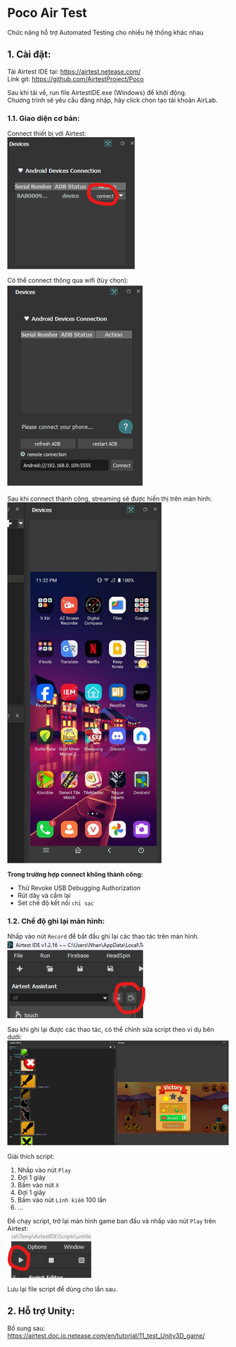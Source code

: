 # Poco Air Test

Chức năng hỗ trợ Automated Testing cho nhiều hệ thống khác nhau

## 1. Cài đặt:
Tải Airtest IDE tại: https://airtest.netease.com/  
Link git: https://github.com/AirtestProject/Poco

Sau khi tải về, run file AirtestIDE.exe (Windows) để khởi động.  
Chương trình sẽ yêu cầu đăng nhập, hãy click chọn tạo tải khoản AirLab.  


### 1.1. Giao diện cơ bản:

Connect thiết bị với Airtest:  
![image](images/poco/adb_wired.png)  

Có thể connect thông qua wifi (tùy chọn):  
![image](images/poco/adb_remote.png)  

Sau khi connect thành công, streaming sẽ được hiển thị trên màn hình:  
![image](images/poco/adb_connected.png)  

**Trong trường hợp connect không thành công:**
- Thử Revoke USB Debugging Authorization
- Rút dây và cắm lại
- Set chế độ kết nối `chỉ sạc`

### 1.2. Chế độ ghi lại màn hình:

Nhấp vào nút `Record` để bắt đầu ghi lại các thao tác trên màn hình.  
![image](images/poco/record_btn.png)

Sau khi ghi lại được các thao tác, có thể chỉnh sửa script theo ví dụ bên dưới:  
![image](images/poco/script_sample.png)

Giải thích script:
1. Nhấp vào nút `Play`
2. Đợi 1 giây
3. Bấm vào nút `X`
4. Đợi 1 giây
5. Bấm vào nút `Lính kiếm` 100 lần
6. ...

Để chạy script, trở lại màn hình game ban đầu và nhấp vào nút `Play` trên Airtest:  
![image](images/poco/play_btn.png)

Lưu lại file script để dùng cho lần sau.

## 2. Hỗ trợ Unity:
Bổ sung sau: https://airtest.doc.io.netease.com/en/tutorial/11_test_Unity3D_game/
